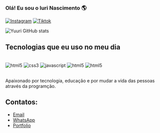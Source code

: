 ### Olá! Eu sou o Iuri Nascimento 🌎

[![Instagram](https://img.shields.io/badge/Instagram-E4405F?style=for-the-badge&logo=instagram&logoColor=white)](https://www.instagram.com/dev_yuuri/)
[![Tiktok](https://img.shields.io/badge/TikTok-000000?style=for-the-badge&logo=tiktok&logoColor=white)](https://www.tiktok.com/@dev_yuuri?is_from_webapp=1&sender_device=pc)

![Yuuri GitHub stats](https://github-readme-stats.vercel.app/api?username=devyuuri&show_icons=true&theme=dracula)

## Tecnologias que eu uso no meu dia 
<div style="inline_block"><br/>
    <img align="center" alt="html5" src="https://img.shields.io/badge/HTML5-E34F26?style=for-the-badge&logo=html5&logoColor=white" />
    <img align="center" alt="css3" src="https://img.shields.io/badge/CSS3-1572B6?style=for-the-badge&logo=css3&logoColor=white" />
    <img align="center" alt="javascript" src="https://img.shields.io/badge/JavaScript-323330?style=for-the-badge&logo=javascript&logoColor=F7DF1E" />
    <img align="center" alt="html5" src="https://img.shields.io/badge/React-20232A?style=for-the-badge&logo=react&logoColor=61DAFB" />
    <img align="center" alt="html5" src="https://img.shields.io/badge/Node.js-43853D?style=for-the-badge&logo=node.js&logoColor=white" />

</div><br/>

Apaixonado por tecnologia, educação e por mudar a vida das pessoas através da programção.

## Contatos:
- [Email](developer.iuri@gmail.com)<br>
- [WhatsApp](https://contate.me/dev_yuuri)<br>
- [Portfolio](https://www.behance.net/dev_yuuri/)<br>
